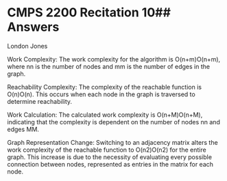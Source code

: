 # CMPS 2200 Recitation 10## Answers

London Jones


Work Complexity: The work complexity for the algorithm is O(n+m)O(n+m), where nn is the number of nodes and mm is the number of edges in the graph.

Reachability Complexity: The complexity of the reachable function is O(n)O(n). This occurs when each node in the graph is traversed to determine reachability.

Work Calculation: The calculated work complexity is O(n+M)O(n+M), indicating that the complexity is dependent on the number of nodes nn and edges MM.

Graph Representation Change: Switching to an adjacency matrix alters the work complexity of the reachable function to O(n2)O(n2) for the entire graph. This increase is due to the necessity of evaluating every possible connection between nodes, represented as entries in the matrix for each node.
